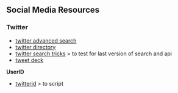 ## Social Media Resources

### Twitter

- [twitter advanced search](https://twitter.com/search-advanced) 
- [twitter directory](https://twitter.com/i/directory/profiles)
- [twitter search tricks](https://www.labnol.org/internet/twitter-search-tricks/13693/) > to test for last version of search and api
- [tweet deck](https://tweetdeck.twitter.com/)

**UserID**
- [twitterid](https://tweeterid.com/) > to script 

